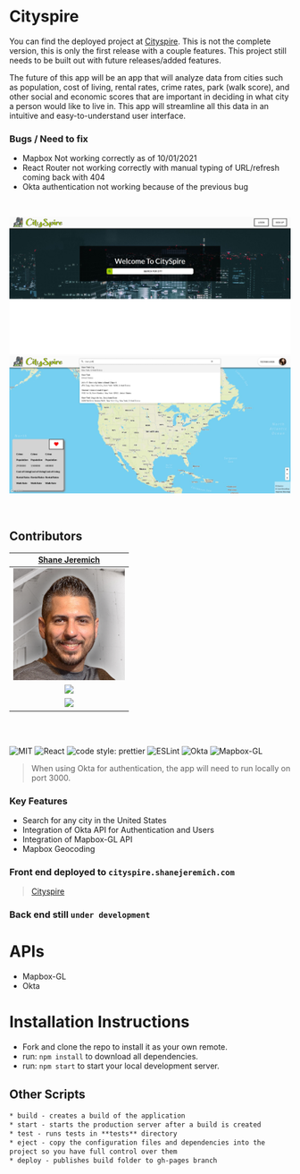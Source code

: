 # Cityspire

You can find the deployed project at [Cityspire](https://cityspire.shanejeremich.com). This is not the complete version, this is only the first release with a couple features. This project still needs to be built out with future releases/added features.

The future of this app will be an app that will analyze data from cities such as population, cost of living, rental rates, crime rates, park (walk score), and other social and economic scores that are important in deciding in what city a person would like to live in. This app will streamline all this data in an intuitive and easy-to-understand user interface.

### Bugs / Need to fix

- Mapbox Not working correctly as of 10/01/2021
- React Router not working correctly with manual typing of URL/refresh coming back with 404
- Okta authentication not working because of the previous bug

<br>

![Cityspire](/public/images/main.jpg)
![Cityspire](/public/images/map.jpg)

<br>

## Contributors

|                                        [Shane Jeremich](https://github.com/sjeremich23)                                        |
| :----------------------------------------------------------------------------------------------------------------------------: |
|                      [<img src="public/images/shane.png" width ="200" />](https://github.com/sjeremich23)                      |
|                    [<img src="https://github.com/favicon.ico" width="15"> ](https://github.com/sjeremich23)                    |
| [ <img src="https://static.licdn.com/sc/h/al2o9zrvru7aqj8e1x2rzsrca" width="15"> ](https://www.linkedin.com/in/shanejeremich/) |

<br>
<br>

![MIT](https://img.shields.io/packagist/l/doctrine/orm.svg)
![React](https://img.shields.io/badge/react-v16.11.0.2-blue.svg)
![code style: prettier](https://img.shields.io/badge/code_style-prettier-ff69b4.svg?style=flat-square)
![ESLint](https://img.shields.io/badge/ESLint-4B3263?logo=eslint&logoColor=white)
![Okta](https://img.shields.io/badge/Okta--React-3.0.2-blue)
![Mapbox-GL](https://img.shields.io/badge/Mapbox--GL-1.10.1-green)

> When using Okta for authentication, the app will need to run locally on port 3000.

### Key Features

- Search for any city in the United States
- Integration of Okta API for Authentication and Users
- Integration of Mapbox-GL API
- Mapbox Geocoding

### Front end deployed to `cityspire.shanejeremich.com`
> [Cityspire](https://cityspire.shanejeremich.com/)

### Back end still `under development`

# APIs

- Mapbox-GL
- Okta

# Installation Instructions

- Fork and clone the repo to install it as your own remote.
- run: `npm install` to download all dependencies.
- run: `npm start` to start your local development server.

## Other Scripts

    * build - creates a build of the application
    * start - starts the production server after a build is created
    * test - runs tests in **tests** directory
    * eject - copy the configuration files and dependencies into the project so you have full control over them
    * deploy - publishes build folder to gh-pages branch
